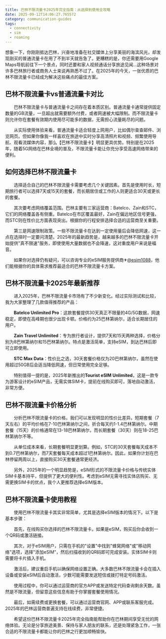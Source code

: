 ```yaml
---
title: 巴林不限流量卡2025年完全指南：从选择到使用全攻略
date: 2025-09-12T14:06:27.765572
category: communication-guides
tags:
  - connectivity
  - sim
  - roaming
---
```


想象一下，你刚刚抵达巴林，兴奋地准备在社交媒体上分享美丽的海滨风光，却发现刚买的普通流量卡在用了不到半天就告急了。更糟糕的是，你还需要用Google Maps导航前往下一个景点，同时还要和家人视频通话分享旅途见闻...这种场景对许多巴林旅行者或商务人士来说再熟悉不过了。在2025年的今天，一张优质的巴林不限流量卡已经成为解决这些痛点的最佳方案。

## 巴林不限流量卡vs普通流量卡对比

　　巴林不限流量卡与普通流量卡之间存在着本质区别。普通流量卡通常提供固定数量的GB流量，一旦超出就需要额外付费，或者网速被大幅限制。而不限流量卡则允许你在套餐有效期内使用尽可能多的数据，无需担心流量耗尽的问题。

　　从实际使用体验来看，普通流量卡适合轻度上网用户，比如偶尔查查邮件、浏览网页。但如果你像我一样喜欢在旅途中实时分享高清照片和视频、频繁使用导航、观看流媒体内容，那么【巴林不限流量卡】明显更具优势。特别是在2025年，随着5G网络在巴林全境的普及，不限流量卡能让你充分享受高速网络带来的便利。

## 如何选择巴林不限流量卡

　　选择适合自己的巴林不限流量卡需要考虑几个关键因素。首先是使用时长，短期旅行者可以选择7天或15天的套餐，而长期居住或工作的人则更适合30天或更长的套餐。

　　其次要考虑网络覆盖范围。巴林主要有三家运营商：Batelco、Zain和STC，它们的网络覆盖各有侧重。Batelco在市区覆盖最好，Zain在偏远地区信号更强，而STC则在性价比方面表现突出。根据你的行程安排选择合适的运营商至关重要。

　　第三是网速限制政策。一些不限流量卡在达到一定使用量后会降低网速，这一点在选择时一定要问清楚。2025年的最新趋势是，越来越多的巴林不限流量卡开始提供"真不限速"服务，即使使用大量数据也不会降速，这对重度用户来说是福音。

　　如果你对选择仍有疑问，可以咨询专业的eSIM服务提供商✈[@esim1088](https://t.me/s/esim1088)，他们能根据你的具体需求推荐最适合的巴林不限流量卡方案。

## 巴林不限流量卡2025年最新推荐

　　进入2025年，巴林不限流量卡市场有了不少新变化。经过实际测试和比较，我为大家整理了几款值得推荐的产品：

　　**Batelco Unlimited Pro**：这款套餐提供30天真正不限量的4G/5G数据，网速稳定，即使在高峰期也很少出现卡顿。价格约为25巴林第纳尔，适合长期居住的用户。

　　**Zain Travel Unlimited**：专为旅行者设计，提供7天和15天两种选择，价格分别为8巴林第纳尔和15巴林第纳尔。特点是激活简单，支持eSIM，到达巴林后即可立即使用。

　　**STC Max Data**：性价比之选，30天套餐价格仅为20巴林第纳尔，虽然在使用超过50GB后会适当降低网速，但日常使用完全足够。

　　特别值得一提的是，2025年新推出的**Tourist eSIM Unlimited**，这是一款专为游客设计的eSIM产品，无需实体SIM卡，提前在线购买即可，落地自动激活，非常方便。

## 巴林不限流量卡价格分析

　　分析巴林不限流量卡的价格，我们可以发现明显的性价比差异。短期套餐（7天左右）的平均价格在7-10巴林第纳尔之间，折合每天约1-1.4巴林第纳尔。中期套餐（15天）的价格通常在13-18巴林第纳尔，而长期套餐（30天）则在18-25巴林第纳尔不等。

　　从单位成本来看，长期套餐明显更划算。例如，STC的30天套餐每天成本不到0.7巴林第纳尔，而7天套餐每天成本超过1巴林第纳尔。因此，如果你计划在巴林停留两周以上，直接购买30天套餐通常更经济。

　　另外，2025年的一个明显趋势是，eSIM形式的不限流量卡价格与传统实体SIM卡基本持平，但提供了更大的便利性。考虑到eSIM无需寻找实体店购买、无需更换SIM卡的优点，我个人更推荐选择eSIM版本。

## 巴林不限流量卡使用教程

　　使用巴林不限流量卡其实非常简单，尤其是选择eSIM版本的情况下。以下是基本步骤：

　　首先，在线购买你选择的巴林不限流量卡。如果是eSIM，购买后你会收到一个QR码或激活链接。

　　其次，对于eSIM用户，只需在手机的"设置"中找到"蜂窝网络"或"移动网络"选项，选择"添加eSIM"，然后扫描收到的QR码即可完成安装。实体SIM卡则需要将卡片插入手机。

　　激活后，建议重启手机以确保网络设置正确。大多数巴林不限流量卡会在插入设备或安装eSIM后自动激活，少数可能需要发送短信或拨打特定号码激活。

　　使用过程中，你可以通过运营商的官方APP或发送特定代码查询剩余天数。虽然是不限流量，但留意这些信息有助于你掌握套餐使用情况。

　　最后，如需续费或更换套餐，可以通过运营商官网、APP或联系客服完成。2025年的巴林运营商普遍支持在线续费，非常便捷。

　　希望这份巴林不限流量卡2025年完全指南能帮助你在巴林期间享受无忧的网络体验。无论是分享旅途美景、保持与家人朋友的联系，还是处理紧急工作，一张合适的不限流量卡都能让你的巴林之行更加顺畅愉快。